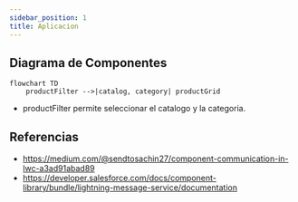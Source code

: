 ```yaml
---
sidebar_position: 1
title: Aplicacion
---
```


## Diagrama de Componentes

```mermaid
flowchart TD
    productFilter -->|catalog, category| productGrid
```

* productFilter permite seleccionar el catalogo y la categoria.



## Referencias
* https://medium.com/@sendtosachin27/component-communication-in-lwc-a3ad91abad89
* https://developer.salesforce.com/docs/component-library/bundle/lightning-message-service/documentation